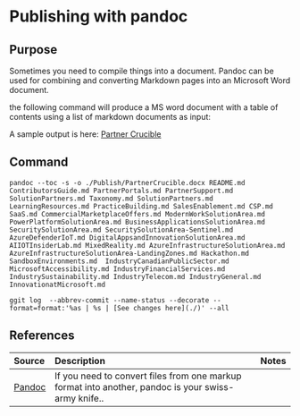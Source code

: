 # Publishing with pandoc

## Purpose

Sometimes you need to compile things into a document. Pandoc can be used for combining and converting Markdown pages into an Microsoft Word document.

the following command will produce a MS word document with a table of contents using a list of markdown documents as input:

A sample output is here: [Partner Crucible](./PartnerCrucible.docx)

## Command
```
pandoc --toc -s -o ./Publish/PartnerCrucible.docx README.md ContributorsGuide.md PartnerPortals.md PartnerSupport.md SolutionPartners.md Taxonomy.md SolutionPartners.md LearningResources.md PracticeBuilding.md SalesEnablement.md CSP.md SaaS.md CommercialMarketplaceOffers.md ModernWorkSolutionArea.md PowerPlatformSolutionArea.md BusinessApplicationsSolutionArea.md SecuritySolutionArea.md SecuritySolutionArea-Sentinel.md  AzureDefenderIoT.md DigitalAppsandInnovationSolutionArea.md AIIOTInsiderLab.md MixedReality.md AzureInfrastructureSolutionArea.md  AzureInfrastructureSolutionArea-LandingZones.md Hackathon.md SandboxEnvironments.md  IndustryCanadianPublicSector.md MicrosoftAccessibility.md IndustryFinancialServices.md IndustrySustainability.md IndustryTelecom.md IndustryGeneral.md InnovationatMicrosoft.md 
```
```
ggit log  --abbrev-commit --name-status --decorate --format=format:'%as | %s | [See changes here](./)' --all 
```
## References


Source | Description | Notes
:----- | :-----  | :-----
[Pandoc](https://pandoc.org/) | If you need to convert files from one markup format into another, pandoc is your swiss-army knife..

